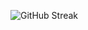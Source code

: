 ![GitHub Streak](https://github-readme-streak-stats.herokuapp.com/?user=BrentFarris&theme=dark&background=000000)
